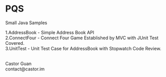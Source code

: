 PQS
===

Small Java Samples

1.AddressBook - Simple Address Book API <br />
2.ConnectFour - Connect Four Game Established by MVC with JUnit Test Covered.<br />
3.UnitTest - Unit Test Case for AddressBook with Stopwatch Code Review.<br />

<br />
Castor Guan<br />
contact@castor.im
